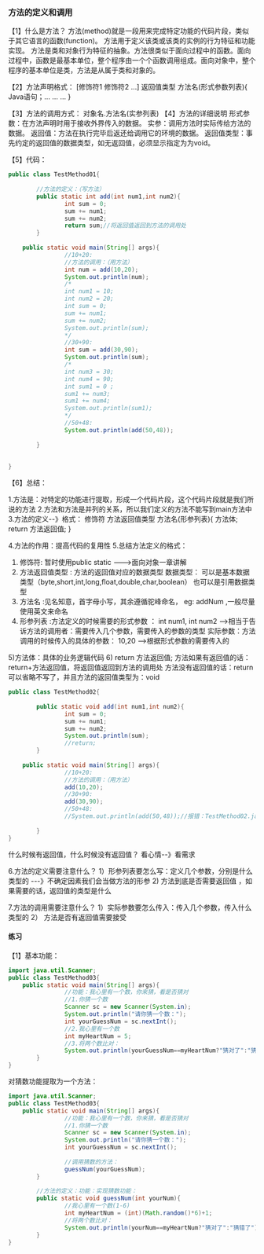 ### 方法的定义和调用

【1】什么是方法？
方法(method)就是一段用来完成特定功能的代码片段，类似于其它语言的函数(function)。
方法用于定义该类或该类的实例的行为特征和功能实现。 方法是类和对象行为特征的抽象。方法很类似于面向过程中的函数。面向过程中，函数是最基本单位，整个程序由一个个函数调用组成。面向对象中，整个程序的基本单位是类，方法是从属于类和对象的。

【2】方法声明格式：
[修饰符1  修饰符2  …]  返回值类型    方法名(形式参数列表){
        Java语句；… … …
}

【3】方法的调用方式：
对象名.方法名(实参列表)
【4】方法的详细说明
形式参数：在方法声明时用于接收外界传入的数据。
实参：调用方法时实际传给方法的数据。
返回值：方法在执行完毕后返还给调用它的环境的数据。
返回值类型：事先约定的返回值的数据类型，如无返回值，必须显示指定为为void。

【5】代码：

```java
public class TestMethod01{
        
        //方法的定义：（写方法）
        public static int add(int num1,int num2){
                int sum = 0;
                sum += num1;
                sum += num2;
                return sum;//将返回值返回到方法的调用处
        }
        
    public static void main(String[] args){
                //10+20:
                //方法的调用：（用方法）
                int num = add(10,20);
                System.out.println(num);
                /*
                int num1 = 10;
                int num2 = 20;
                int sum = 0;
                sum += num1;
                sum += num2;
                System.out.println(sum);
                */
                //30+90:
                int sum = add(30,90);
                System.out.println(sum);
                /*
                int num3 = 30;
                int num4 = 90;	
                int sum1 = 0 ;
                sum1 += num3;
                sum1 += num4;
                System.out.println(sum1);
                */
                //50+48:
                System.out.println(add(50,48));
        
        }
        
        
}
```

【6】总结：

1.方法是：对特定的功能进行提取，形成一个代码片段，这个代码片段就是我们所说的方法
2.方法和方法是并列的关系，所以我们定义的方法不能写到main方法中
3.方法的定义--》格式：
        修饰符 方法返回值类型 方法名(形参列表){
                方法体;
                return 方法返回值;
        }

4.方法的作用：提高代码的复用性
5.总结方法定义的格式：
1) 修饰符: 暂时使用public static --->面向对象一章讲解
2) 方法返回值类型  : 方法的返回值对应的数据类型
   数据类型： 可以是基本数据类型（byte,short,int,long,float,double,char,boolean） 也可以是引用数据类型 
3) 方法名 :见名知意，首字母小写，其余遵循驼峰命名，  eg: addNum ,一般尽量使用英文来命名  
4) 形参列表 :方法定义的时候需要的形式参数 ：  int  num1, int num2 -->相当于告诉方法的调用者：需要传入几个参数，需要传入的参数的类型
    实际参数：方法调用的时候传入的具体的参数：  10,20  -->根据形式参数的需要传入的

5)方法体：具体的业务逻辑代码
6) return 方法返回值;
方法如果有返回值的话： return+方法返回值，将返回值返回到方法的调用处
方法没有返回值的话：return可以省略不写了，并且方法的返回值类型为：void

```java
public class TestMethod02{
         
        public static void add(int num1,int num2){
                int sum = 0;
                sum += num1;
                sum += num2;	
                System.out.println(sum);
                //return; 
        }
        
    public static void main(String[] args){
                //10+20:
                //方法的调用：（用方法）
                add(10,20); 
                //30+90:
                add(30,90);
                //50+48:
                //System.out.println(add(50,48));//报错：TestMethod02.java:22: 错误: 此处不允许使用 '空' 类型
   
        }
}
```

什么时候有返回值，什么时候没有返回值？ 看心情--》看需求

6.方法的定义需要注意什么？
1）形参列表要怎么写：定义几个参数，分别是什么类型的  ---》不确定因素我们会当做方法的形参
2)  方法到底是否需要返回值 ，如果需要的话，返回值的类型是什么

7.方法的调用需要注意什么？
1）实际参数要怎么传入：传入几个参数，传入什么类型的
2） 方法是否有返回值需要接受



#### 练习

【1】基本功能：

```java
import java.util.Scanner;
public class TestMethod03{
    public static void main(String[] args){
                //功能：我心里有一个数，你来猜，看是否猜对
                //1.你猜一个数
                Scanner sc = new Scanner(System.in);
                System.out.println("请你猜一个数：");
                int yourGuessNum = sc.nextInt();
                //2.我心里有一个数
                int myHeartNum = 5;
                //3.将两个数比对：
                System.out.println(yourGuessNum==myHeartNum?"猜对了":"猜错了");
        }
}
```

对猜数功能提取为一个方法：

```java
import java.util.Scanner;
public class TestMethod03{
    public static void main(String[] args){
                //功能：我心里有一个数，你来猜，看是否猜对
                //1.你猜一个数
                Scanner sc = new Scanner(System.in);
                System.out.println("请你猜一个数：");
                int yourGuessNum = sc.nextInt();
                
                //调用猜数的方法：
                guessNum(yourGuessNum);
        }
        
        //方法的定义：功能：实现猜数功能：
        public static void guessNum(int yourNum){
                //我心里有一个数(1-6)
                int myHeartNum = (int)(Math.random()*6)+1;
                //将两个数比对：
                System.out.println(yourNum==myHeartNum?"猜对了":"猜错了");	
        }
}
```

